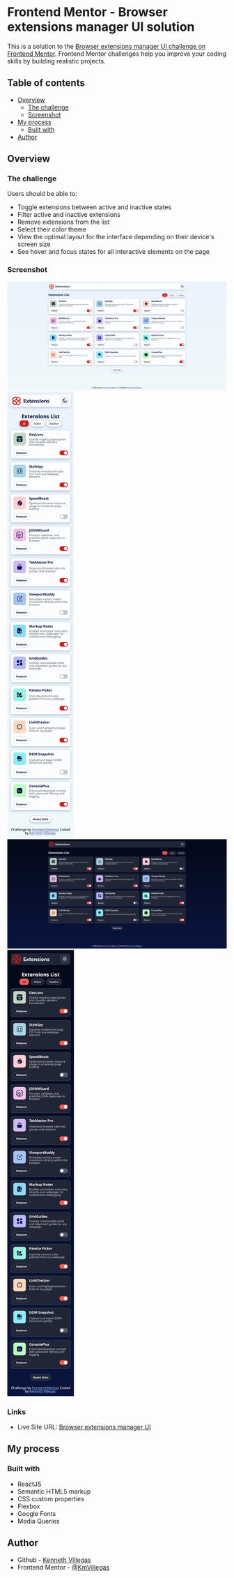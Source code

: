 # Frontend Mentor - Browser extensions manager UI solution

This is a solution to the [Browser extensions manager UI challenge on Frontend Mentor](https://www.frontendmentor.io/challenges/browser-extension-manager-ui-yNZnOfsMAp). Frontend Mentor challenges help you improve your coding skills by building realistic projects. 

## Table of contents

- [Overview](#overview)
  - [The challenge](#the-challenge)
  - [Screenshot](#screenshot)
- [My process](#my-process)
  - [Built with](#built-with)
- [Author](#author)

## Overview

### The challenge

Users should be able to:

- Toggle extensions between active and inactive states
- Filter active and inactive extensions
- Remove extensions from the list
- Select their color theme
- View the optimal layout for the interface depending on their device's screen size
- See hover and focus states for all interactive elements on the page

### Screenshot
![](src/screenshots/desktop-light.png)
![](src/screenshots/mobile-light.png)
![](src/screenshots/desktop-dark.png)
![](src/screenshots/mobile-dark.png)

### Links
- Live Site URL: [Browser extensions manager UI](https://extensions-list-kmv.netlify.app/)

## My process

### Built with

- ReactJS
- Semantic HTML5 markup
- CSS custom properties
- Flexbox
- Google Fonts
- Media Queries

## Author

- Github - [Kenneth Villegas](https://github.com/KmVillegas)
- Frontend Mentor - [@KmVillegas](https://www.frontendmentor.io/profile/KmVillegas)